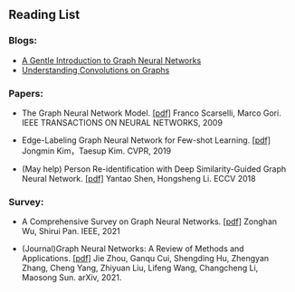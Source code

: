 ## Reading List
### Blogs:
- [A Gentle Introduction to Graph Neural Networks](https://distill.pub/2021/gnn-intro/)
- [Understanding Convolutions on Graphs](https://distill.pub/2021/understanding-gnns/)

### Papers:
- The Graph Neural Network Model. [[pdf]](https://ieeexplore.ieee.org/stamp/stamp.jsp?tp=&arnumber=4700287)
Franco Scarselli, Marco Gori. IEEE TRANSACTIONS ON NEURAL NETWORKS, 2009

- Edge-Labeling Graph Neural Network for Few-shot Learning. [[pdf]](https://openaccess.thecvf.com/content_CVPR_2019/papers/Kim_Edge-Labeling_Graph_Neural_Network_for_Few-Shot_Learning_CVPR_2019_paper.pdf) Jongmin Kim，Taesup Kim. CVPR, 2019

- (May help) Person Re-identification with Deep Similarity-Guided Graph Neural Network. [[pdf]](https://openaccess.thecvf.com/content_ECCV_2018/papers/Yantao_Shen_Person_Re-identification_with_ECCV_2018_paper.pdf) Yantao Shen, Hongsheng Li. ECCV 2018



### Survey:
- A Comprehensive Survey on Graph Neural Networks. [[pdf]](https://ieeexplore.ieee.org/stamp/stamp.jsp?tp=&arnumber=9046288) Zonghan Wu, Shirui Pan. IEEE, 2021
  
- (Journal)Graph Neural Networks: A Review of Methods and Applications. [[pdf]](https://arxiv.org/pdf/1812.08434.pdf)
  Jie Zhou, Ganqu Cui, Shengding Hu, Zhengyan Zhang, Cheng Yang, Zhiyuan Liu, Lifeng Wang, Changcheng Li, Maosong Sun. arXiv, 2021.
